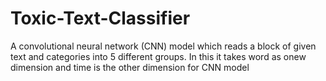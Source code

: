 # Toxic-Text-Classifier
A convolutional neural network (CNN) model which reads a block of given text and categories into 5 different groups. In this it takes word as onew dimension and time is the other dimension for CNN model
